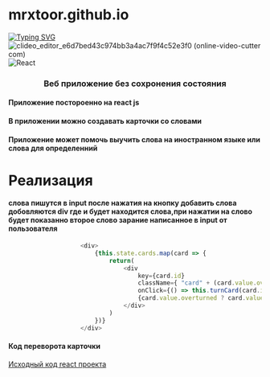 # mrxtoor.github.io
[![Typing SVG](https://readme-typing-svg.herokuapp.com?color=%2336BCF7&lines=react+first+website)](https://git.io/typing-svg)
![clideo_editor_e6d7bed43c974bb3a4ac7f9f4c52e3f0 (online-video-cutter com)](https://user-images.githubusercontent.com/57110073/210266510-6810a449-c62b-4a4f-9746-1ac88e35ab31.gif)
![React](https://img.shields.io/badge/react-%2320232a.svg?style=for-the-badge&logo=react&logoColor=%2361DAFB)





<h3 align="center">Веб приложение без сохронения состояния</h3>
<h4>Приложение постороенно на react js</h4>
<h4>В приложении можно создавать карточки со словами</h4>
<h4>Приложение может помочь выучить слова на иностранном языке или слова для определенний</h4>

# Реализация
<h4>слова пишутся в input после нажатия на кнопку добавить слова добовляются div где и будет находится слова,при нажатии на слово будет показанно второе слово зарание написанное в input от пользователя</h4>

```javaScript
                    <div>
                        {this.state.cards.map(card => {
                            return(
                                <div
                                    key={card.id}
                                    className={ "card" + (card.value.overturned ? " overturned" : "")}
                                    onClick={() => this.turnCard(card.id)}>
                                    {card.value.overturned ? card.value.translate : card.value.word}👀
                                </div>
                            )
                        })}
                    </div>
```

<h4>Код переворота карточки</h4>

[Исходный код react проекта](https://github.com/MRXTOOR/MRXROOT.github.io/tree/react/src)
